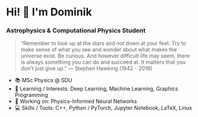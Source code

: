 # Hi! 👋 I'm Dominik
### Astrophysics & Computational Physics Student

> “Remember to look up at the stars and not down at your feet. Try to make sense of what you see and wonder about what makes the universe exist. Be curious. And however difficult life may seem, there is always something  you can do and succeed at. It matters that you don't just give up.” — Stephen Hawking (1942 - 2018)

- 📚 MSc Physics @ SDU
- 🌱 Learning / Interests: Deep Learning, Machine Learning, Graphics Programming
- 🚀 Working on: Physics-Informed Neural Networks
- 💻 Skills / Tools: C++, Python / PyTorch, Jupyter Notebook, LaTeX, Linux
